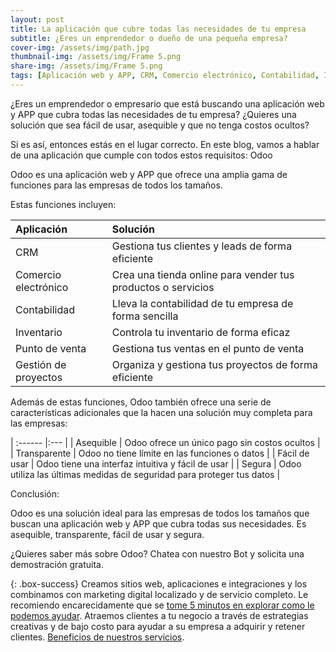```yaml
---
layout: post
title: La aplicación que cubre todas las necesidades de tu empresa
subtitle: ¿Eres un emprendedor o dueño de una pequeña empresa?
cover-img: /assets/img/path.jpg
thumbnail-img: /assets/img/Frame 5.png
share-img: /assets/img/Frame 5.png
tags: [Aplicación web y APP, CRM, Comercio electrónico, Contabilidad, Inventario, Punto de venta, Gestión de proyectos, Empresa, Emprendedor, Empresario, 20 a 40 años, 1 necesidad]
---
```


¿Eres un emprendedor o empresario que está buscando una aplicación web y APP que cubra todas las necesidades de tu empresa? ¿Quieres una solución que sea fácil de usar, asequible y que no tenga costos ocultos?

Si es así, entonces estás en el lugar correcto. En este blog, vamos a hablar de una aplicación que cumple con todos estos requisitos: Odoo

Odoo es una aplicación web y APP que ofrece una amplia gama de funciones para las empresas de todos los tamaños. 


Estas funciones incluyen:

| Aplicación | Solución |
| :------ |:--- |
| CRM | Gestiona tus clientes y leads de forma eficiente | 
| Comercio electrónico | Crea una tienda online para vender tus productos o servicios | 
| Contabilidad | Lleva la contabilidad de tu empresa de forma sencilla | 
| Inventario | Controla tu inventario de forma eficaz | 
| Punto de venta | Gestiona tus ventas en el punto de venta |
| Gestión de proyectos | Organiza y gestiona tus proyectos de forma eficiente |


Además de estas funciones, Odoo también ofrece una serie de características adicionales que la hacen una solución muy completa para las empresas:


| :------ |:--- |
| Asequible | Odoo ofrece un único pago sin costos ocultos | 
| Transparente | Odoo no tiene límite en las funciones o datos | 
| Fácil de usar | Odoo tiene una interfaz intuitiva y fácil de usar | 
| Segura | Odoo utiliza las últimas medidas de seguridad para proteger tus datos | 


Conclusión:

Odoo es una solución ideal para las empresas de todos los tamaños que buscan una aplicación web y APP que cubra todas sus necesidades. Es asequible, transparente, fácil de usar y segura.

¿Quieres saber más sobre Odoo? Chatea con nuestro Bot y solicita una demostración gratuita.

{: .box-success}
Creamos sitios web, aplicaciones e integraciones y los combinamos con marketing digital localizado y de servicio completo. Le recomiendo encarecidamente que se [tome 5 minutos en explorar como le podemos ayudar](https://www.facebook.com/nube.io). Atraemos clientes a tu negocio a través de estrategias creativas y de bajo costo para ayudar a su empresa a adquirir y retener clientes. [Beneficios de nuestros servicios](https://nubelapy.github.io/nube/aboutme/).